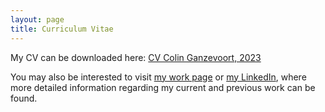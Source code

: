 ```yaml
---
layout: page
title: Curriculum Vitae
---
```


<p>My CV can be downloaded here: <a href="/assets/CV-Colin-Ganzevoort-2023.pdf" class="button umami--click--download-cv">CV Colin Ganzevoort, 2023</a></p>

<p>You may also be interested to visit <a href="/work">my work page</a> or <a href="https://linkedin.com/in/colinganzevoort" target="_blank" class="button umami--click--linkedin">my LinkedIn</a>, where more detailed information regarding my current and previous work can be found.</p>
